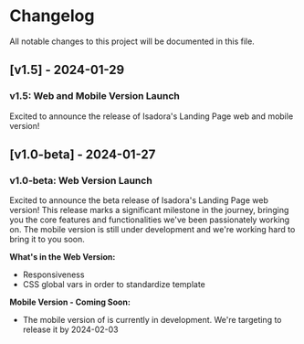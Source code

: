 # Changelog

All notable changes to this project will be documented in this file.

## [v1.5] - 2024-01-29

### v1.5: Web and Mobile Version Launch

Excited to announce the release of Isadora's Landing Page web and mobile version!


## [v1.0-beta] - 2024-01-27

### v1.0-beta: Web Version Launch

Excited to announce the beta release of Isadora's Landing Page web version! This release marks a significant milestone in the journey, bringing you the core features and functionalities we've been passionately working on. The mobile version is still under development and we're working hard to bring it to you soon.

**What's in the Web Version:**
- Responsiveness
- CSS global vars in order to standardize template

**Mobile Version - Coming Soon:**
- The mobile version of is currently in development. We're targeting to release it by 2024-02-03

[Unreleased]: https://github.com/yourusername/projectname/compare/v1.0.1...HEAD
[1.0.1]: https://github.com/yourusername/projectname/compare/v1.0.0...v1.0.1
[1.0.0]: https://github.com/yourusername/projectname/releases/tag/v1.0.0
